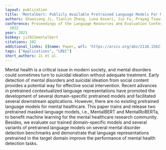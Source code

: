 ```yaml
---
layout: publication
title: 'Mentalbert: Publicly Available Pretrained Language Models For Mental Healthcare'
authors: Shaoxiong Ji, Tianlin Zhang, Luna Ansari, Jie Fu, Prayag Tiwari, Erik Cambria
conference: Proceedings of the Language Resources and Evaluation Conference (LREC)
  2022
year: 2021
bibkey: ji2021mentalbert
citations: 102
additional_links: [{name: Paper, url: 'https://arxiv.org/abs/2110.15621'}]
tags: ["Applications", "LREC"]
short_authors: Ji et al.
---
```

Mental health is a critical issue in modern society, and mental disorders
could sometimes turn to suicidal ideation without adequate treatment. Early
detection of mental disorders and suicidal ideation from social content
provides a potential way for effective social intervention. Recent advances in
pretrained contextualized language representations have promoted the
development of several domain-specific pretrained models and facilitated
several downstream applications. However, there are no existing pretrained
language models for mental healthcare. This paper trains and release two
pretrained masked language models, i.e., MentalBERT and MentalRoBERTa, to
benefit machine learning for the mental healthcare research community. Besides,
we evaluate our trained domain-specific models and several variants of
pretrained language models on several mental disorder detection benchmarks and
demonstrate that language representations pretrained in the target domain
improve the performance of mental health detection tasks.